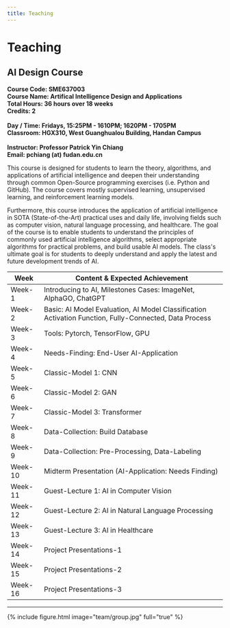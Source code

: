 ```yaml
---
title: Teaching
---
```


# <i class="fas fa-feather-alt"></i>Teaching

## AI Design Course

<b>
Course Code: SME637003 
<br>Course Name: Artifical Intelligence Design and Applications 
<br>Total Hours: 36 hours over 18 weeks
<br>Credits: 2 
<br>
<br>Day / Time: Fridays, 15:25PM - 1610PM; 1620PM - 1705PM
<br>Classroom: HGX310, West Guanghualou Building, Handan Campus
<br>
<br>Instructor: Professor Patrick Yin Chiang
<br>Email: pchiang (at) fudan.edu.cn
</b><p></p>
This course is designed for students to learn the theory, algorithms, and applications of artificial intelligence and deepen their understanding through common Open-Source programming exercises (i.e. Python and GitHub). The course covers mostly supervised learning, unsupervised learning, and reinforcement learning models. 

Furthermore, this course introduces the application of artificial intelligence in SOTA (State-of-the-Art) practical uses and daily life, involving fields such as computer vision, natural language processing, and healthcare. The goal of the course is to enable students to understand the principles of commonly used artificial intelligence algorithms, select appropriate algorithms for practical problems, and build usable AI models. The class's ultimate goal is for students to deeply understand and apply the latest and future development trends of AI.

| Week    | Content & Expected Achievement                                   |
|-------|---------------------------------------------------|
| Week-1 | Introducing to AI, Milestones Cases: ImageNet, AlphaGO, ChatGPT |
| Week-2 | Basic: AI Model Evaluation, AI Model Classification Activation Function, Fully-Connected, Data Process |
| Week-3 | Tools: Pytorch, TensorFlow, GPU |
| Week-4 | Needs-Finding: End-User AI-Application |
| Week-5 | Classic-Model 1: CNN |
| Week-6 | Classic-Model 2: GAN |
| Week-7 | Classic-Model 3: Transformer |
| Week-8 | Data-Collection: Build Database |
| Week-9 | Data-Collection: Pre-Processing, Data-Labeling |
| Week-10 | Midterm Presentation (AI-Application: Needs Finding) |
| Week-11 | Guest-Lecture 1: AI in Computer Vision |
| Week-12 | Guest-Lecture 2: AI in Natural Language Processing |
| Week-13 | Guest-Lecture 3: AI in Healthcare |
| Week-14 | Project Presentations-1 |
| Week-15 | Project Presentations-2 |
| Week-16 | Project Presentations-3 |


<!-- ### Undergraduate

#### Agency and Awards

### Graduate
#### Agency and Awards



### Postdoctoral
#### Agency and Awards -->


---

{% include figure.html image="team/group.jpg" full="true" %}
